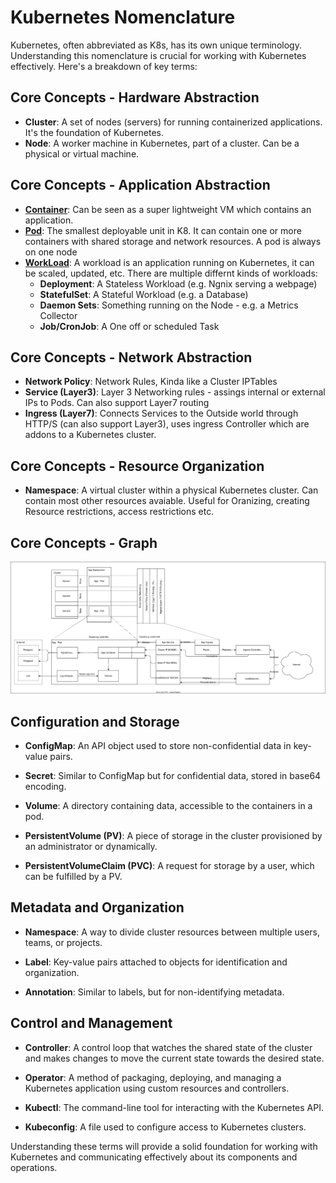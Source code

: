 # Kubernetes Nomenclature

Kubernetes, often abbreviated as K8s, has its own unique terminology. Understanding this nomenclature is crucial for working with Kubernetes effectively. Here's a breakdown of key terms:

## Core Concepts - Hardware Abstraction

- **Cluster**: A set of nodes (servers) for running containerized applications. It's the foundation of Kubernetes.
- **Node**: A worker machine in Kubernetes, part of a cluster. Can be a physical or virtual machine.

## Core Concepts - Application Abstraction

- **[Container](https://kubernetes.io/docs/concepts/containers/)**: Can be seen as a super lightweight VM which contains an application.
- **[Pod](https://kubernetes.io/docs/concepts/workloads/pods/)**: The smallest deployable unit in K8. It can contain one or more containers with shared storage and network resources. A pod is always on one node
- **[WorkLoad](https://kubernetes.io/docs/concepts/workloads/controllers/)**:  A workload is an application running on Kubernetes, it can be scaled, updated, etc. There are multiple differnt kinds of workloads:
  - **Deployment**: A Stateless Workload (e.g. Ngnix serving a webpage)
  - **StatefulSet**: A Stateful Workload (e.g. a Database)
  - **Daemon Sets**: Something running on the Node - e.g. a Metrics Collector
  - **Job/CronJob**: A One off or scheduled Task 

## Core Concepts - Network Abstraction

- **Network Policy**: Network Rules, Kinda like a Cluster IPTables
- **Service (Layer3)**: Layer 3 Networking rules - assings internal or external IPs to Pods. Can also support Layer7 routing
- **Ingress (Layer7)**: Connects Services to the Outside world through HTTP/S (can also support Layer3), uses ingress Controller which are addons to a Kubernetes cluster.

## Core Concepts - Resource Organization

- **Namespace**: A virtual cluster within a physical Kubernetes cluster. Can contain most other resources avaiable. Useful for Oranizing, creating Resource restrictions, access restrictions etc.

## Core Concepts - Graph

![CoreConcepts](./01-KubeCoreConcepts.drawio.svg)




## Configuration and Storage

- **ConfigMap**: An API object used to store non-confidential data in key-value pairs.

- **Secret**: Similar to ConfigMap but for confidential data, stored in base64 encoding.

- **Volume**: A directory containing data, accessible to the containers in a pod.

- **PersistentVolume (PV)**: A piece of storage in the cluster provisioned by an administrator or dynamically.

- **PersistentVolumeClaim (PVC)**: A request for storage by a user, which can be fulfilled by a PV.

## Metadata and Organization

- **Namespace**: A way to divide cluster resources between multiple users, teams, or projects.

- **Label**: Key-value pairs attached to objects for identification and organization.

- **Annotation**: Similar to labels, but for non-identifying metadata.

## Control and Management

- **Controller**: A control loop that watches the shared state of the cluster and makes changes to move the current state towards the desired state.

- **Operator**: A method of packaging, deploying, and managing a Kubernetes application using custom resources and controllers.

- **Kubectl**: The command-line tool for interacting with the Kubernetes API.

- **Kubeconfig**: A file used to configure access to Kubernetes clusters.

Understanding these terms will provide a solid foundation for working with Kubernetes and communicating effectively about its components and operations.





